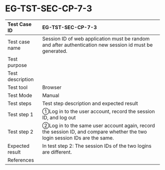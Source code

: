 # EG-TST-SEC-CP-7-3



| Test Case ID     | EG-TST-SEC-CP-7-3                                            |
| :--------------- | :----------------------------------------------------------- |
| Test case name   | Session ID of web application must be random and after authentication new session id must be generated. |
| Test purpose     |                                                              |
| Test description |                                                              |
| Test tool        | Browser                                                      |
| Test Mode        | Manual                                                       |
| Test steps       | Test step description and expected result                    |
| Test step 1      | ①Log in to the user account, record the session ID, and log out<br/> |
| Test step 2      | ②Log in to the same user account again, record the session ID, and compare whether the two login session IDs are the same.<br/> |
| Expected result  | In test step 2: The session IDs of the two logins are different.<br/> |
| References       |                                                              |

